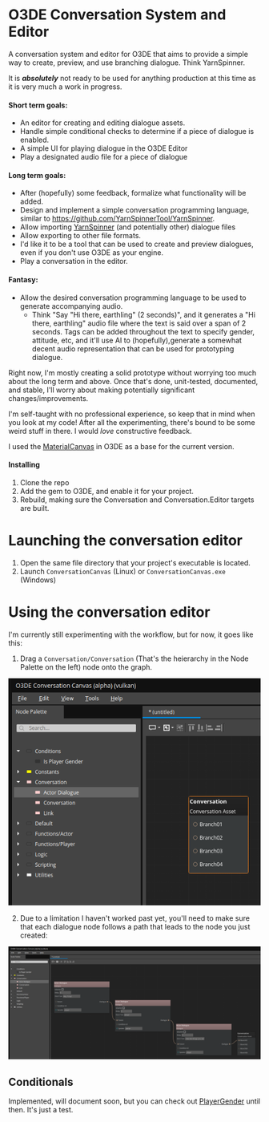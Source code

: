 # O3DE Conversation System and Editor

A conversation system and editor for O3DE that aims to provide a simple way to create, preview, and use branching dialogue. Think YarnSpinner.

It is *__absolutely__* not ready to be used for anything production at this time as it is very much a work in progress.

#### Short term goals:
* An editor for creating and editing dialogue assets.
* Handle simple conditional checks to determine if a piece of dialogue is enabled.
* A simple UI for playing dialogue in the O3DE Editor
* Play a designated audio file for a piece of dialogue

#### Long term goals:
* After (hopefully) some feedback, formalize what functionality will be added.
* Design and implement a simple conversation programming language, similar to https://github.com/YarnSpinnerTool/YarnSpinner. 
* Allow importing [YarnSpinner](https://github.com/YarnSpinnerTool/YarnSpinner) (and potentially other) dialogue files
* Allow exporting to other file formats.
* I'd like it to be a tool that can be used to create and preview dialogues, even if you don't use O3DE as your engine.
* Play a conversation in the editor.

#### Fantasy:
* Allow the desired conversation programming language to be used to generate accompanying audio.
  * Think "Say "Hi there, earthling" (2 seconds)", and it generates a "Hi there, earthling" audio file where the text is said over a span of 2 seconds. Tags can be added throughout the text to specify gender, attitude, etc, and it'll use AI to (hopefully),generate a somewhat decent audio representation that can be used for prototyping dialogue.

Right now, I'm mostly creating a solid prototype without worrying too much about the long term and above. Once that's done, unit-tested, documented, and stable, I'll worry about making potentially significant changes/improvements.

I'm self-taught with no professional experience, so keep that in mind when you look at my code! After all the experimenting, there's bound to be some weird stuff in there. I would *love* constructive feedback. 

I used the [MaterialCanvas](https://github.com/o3de/o3de/tree/development/Gems/Atom/Tools/MaterialCanvas) in O3DE as a base for the current version.

#### Installing

1. Clone the repo
2. Add the gem to O3DE, and enable it for your project.
3. Rebuild, making sure the Conversation and Conversation.Editor targets are built.

# Launching the conversation editor

1. Open the same file directory that your project's executable is located.
2. Launch `ConversationCanvas` (Linux) or `ConversationCanvas.exe` (Windows)
  
# Using the conversation editor
I'm currently still experimenting with the workflow, but for now, it goes like this:

1. Drag a `Conversation/Conversation` (That's the heierarchy in the Node Palette on the left) node onto the graph.

![Alt text](docs/images/drag_conversation_node.png)

2. Due to a limitation I haven't worked past yet, you'll need to make sure that each dialogue node follows a path that leads to the node you just created:

![Alt text](docs/images/node_setup.png)

## Conditionals

Implemented, will document soon, but you can check out [PlayerGender](Assets/ConversationCanvas/GraphData/Nodes/Conditional/PlayerGender.conversationgraphnode) until then. It's just a test.